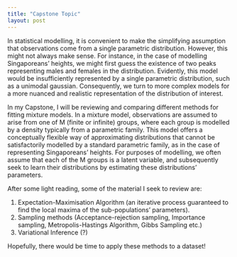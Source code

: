 ```yaml
---
title: "Capstone Topic"
layout: post
---
```


In statistical modelling, it is convenient to make the simplifying assumption that observations come from a single parametric distribution. However, this might not always make sense. For instance, in the case of modelling Singaporeans’ heights, we might first guess the existence of two peaks representing males and females in the distribution. Evidently, this model would be insufficiently represented by a single parametric distribution, such as a unimodal gaussian. Consequently, we turn to more complex models for a more nuanced and realistic representation of the distribution of interest.

In my Capstone, I will be reviewing and comparing different methods for fitting mixture models. In a mixture model, observations are assumed to arise from one of M (finite or infinite) groups, where each group is modelled by a density typically from a parametric family. This model offers a conceptually flexible way of approximating distributions that cannot be satisfactorily modelled by a standard parametric family, as in the case of representing Singaporeans’ heights. For purposes of modelling, we often assume that each of the M groups is a latent variable, and subsequently seek to learn their distributions by estimating these distributions’ parameters. 

After some light reading, some of the material I seek to review are:
1. Expectation-Maximisation Algorithm (an iterative process guaranteed to find the local maxima of the sub-populations’ parameters).
2. Sampling methods (Acceptance-rejection sampling, Importance sampling, Metropolis-Hastings Algorithm, Gibbs Sampling etc.)
3. Variational Inference (?) 

Hopefully, there would be time to apply these methods to a dataset!  





